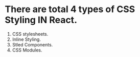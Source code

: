 # There are total 4 types of CSS Styling IN React.
1. CSS stylesheets.
2. Inline Styling.
3. Stled Components.
4. CSS Modules.